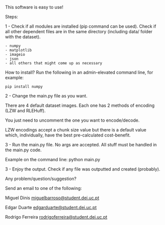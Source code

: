 This software is easy to use!

Steps:

1 - Check if all modules are installed (pip command can be used). Check if all other dependent files are in the same directory (including data/ folder with the dataset).

    - numpy
    - matplotlib
    - imageio
    - json 
    - all others that might come up as necessary

How to install? Run the following in an admin-elevated command line, for example:

    pip install numpy 

2 - Change the main.py file as you want.

There are 4 default dataset images. Each one has 2 methods of encoding (LZW and RLEHuff).
    
You just need to uncomment the one you want to encode/decode.

LZW encodings accept a chunk size value but there is a default value which, individually, have the best pre-calculated cost-benefit.

3 - Run the main.py file. No args are accepted. All stuff must be handled in the main.py code.

Example on the command line: python main.py

3 - Enjoy the output. Check if any file was outputted and created (probably).


Any problem/question/suggestion?

Send an email to one of the following:

Miguel Dinis <miguelbarroso@student.dei.uc.pt>

Edgar Duarte <edgarduarte@student.dei.uc.pt>

Rodrigo Ferreira <rodrigoferreira@student.dei.uc.pt>
